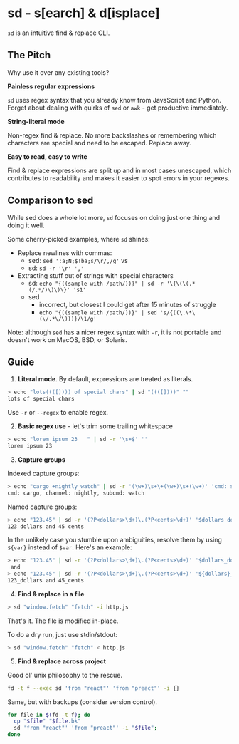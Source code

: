 # sd - s[earch] & d[isplace]

`sd` is an intuitive find & replace CLI.

## The Pitch

Why use it over any existing tools?

**Painless regular expressions**

`sd` uses regex syntax that you already know from JavaScript and Python. Forget about dealing with quirks of `sed` or `awk` - get productive immediately.

**String-literal mode**

Non-regex find & replace. No more backslashes or remembering which characters are special and need to be escaped. Replace away.

**Easy to read, easy to write**

Find & replace expressions are split up and in most cases unescaped, which contributes to readability and makes it easier to spot errors in your regexes.

## Comparison to sed

While sed does a whole lot more, `sd` focuses on doing just one thing and doing it well.

Some cherry-picked examples, where `sd` shines:
- Replace newlines with commas:
  - sed: `sed ':a;N;$!ba;s/\r/,/g'` vs
  - sd: `sd -r '\r' ','`
- Extracting stuff out of strings with special characters
  - sd: `echo "{((sample with /path/))}" | sd -r '\{\(\(.*(/.*/)\)\)\}' '$1'`
  - sed
    - incorrect, but closest I could get after 15 minutes of struggle
    - `echo "{((sample with /path/))}" | sed 's/{((\.\*\(\/.*\/\)))}/\1/g'`

Note: although `sed` has a nicer regex syntax with `-r`, it is not portable and doesn't work on MacOS, BSD, or Solaris. 

## Guide

1. **Literal mode**. By default, expressions are treated as literals.

```sh
> echo "lots((([]))) of special chars" | sd "((([])))" ""
lots of special chars
```

Use `-r` or `--regex` to enable regex.

2. **Basic regex use** - let's trim some trailing whitespace

```sh
> echo "lorem ipsum 23   " | sd -r '\s+$' ''
lorem ipsum 23
```

3. **Capture groups**

Indexed capture groups:

```sh
> echo "cargo +nightly watch" | sd -r '(\w+)\s+\+(\w+)\s+(\w+)' 'cmd: $1, channel: $2, subcmd: $3'
cmd: cargo, channel: nightly, subcmd: watch
```

Named capture groups:

```sh
> echo "123.45" | sd -r '(?P<dollars>\d+)\.(?P<cents>\d+)' '$dollars dollars and $cents cents'
123 dollars and 45 cents
```

In the unlikely case you stumble upon ambiguities, resolve them by using `${var}` instead of `$var`. Here's an example:

```sh
> echo "123.45" | sd -r '(?P<dollars>\d+)\.(?P<cents>\d+)' '$dollars_dollars and $cents_cents'
 and 
> echo "123.45" | sd -r '(?P<dollars>\d+)\.(?P<cents>\d+)' '${dollars}_dollars and ${cents}_cents'
123_dollars and 45_cents
```

4. **Find & replace in a file**

```sh
> sd "window.fetch" "fetch" -i http.js
```

That's it. The file is modified in-place.

To do a dry run, just use stdin/stdout:

```sh
> sd "window.fetch" "fetch" < http.js 
```

5. **Find & replace across project**

Good ol' unix philosophy to the rescue.

```sh
fd -t f --exec sd 'from "react"' 'from "preact"' -i {}
```

Same, but with backups (consider version control).

```bash
for file in $(fd -t f); do
  cp "$file" "$file.bk"
  sd 'from "react"' 'from "preact"' -i "$file"; 
done
```
